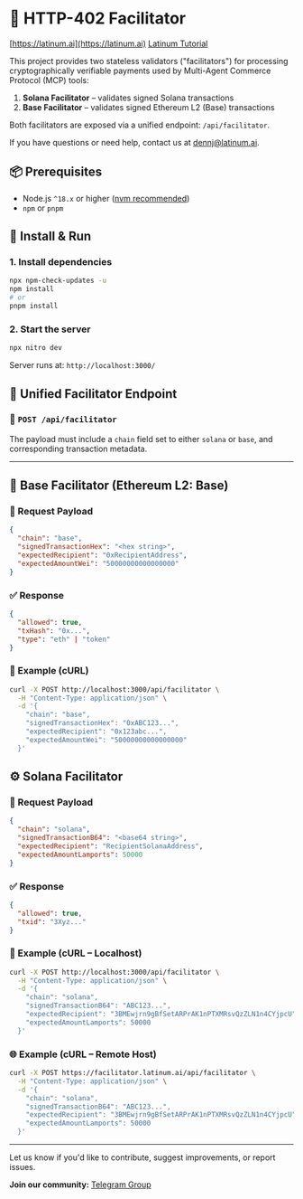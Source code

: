 # 🔏 HTTP-402 Facilitator

[https://latinum.ai](https://latinum.ai)
[Latinum Tutorial](https://latinum.ai/article/latinum-wallet)

This project provides two stateless validators ("facilitators") for processing cryptographically verifiable payments used by Multi-Agent Commerce Protocol (MCP) tools:

1. **Solana Facilitator** – validates signed Solana transactions
2. **Base Facilitator** – validates signed Ethereum L2 (Base) transactions

Both facilitators are exposed via a unified endpoint: `/api/facilitator`.

If you have questions or need help, contact us at [dennj@latinum.ai](mailto:dennj@latinum.ai).

## 📦 Prerequisites

* Node.js `^18.x` or higher ([nvm recommended](https://github.com/nvm-sh/nvm))
* `npm` or `pnpm`

## 🚀 Install & Run

### 1. Install dependencies

```bash
npx npm-check-updates -u
npm install
# or
pnpm install
```

### 2. Start the server

```bash
npx nitro dev
```

Server runs at: `http://localhost:3000/`

## 🔀 Unified Facilitator Endpoint

### 🔁 `POST /api/facilitator`

The payload must include a `chain` field set to either `solana` or `base`, and corresponding transaction metadata.

---

## 🌉 Base Facilitator (Ethereum L2: Base)

### 🧾 Request Payload

```json
{
  "chain": "base",
  "signedTransactionHex": "<hex string>",
  "expectedRecipient": "0xRecipientAddress",
  "expectedAmountWei": "50000000000000000"
}
```

### ✅ Response

```json
{
  "allowed": true,
  "txHash": "0x...",
  "type": "eth" | "token"
}
```

### 🧪 Example (cURL)

```bash
curl -X POST http://localhost:3000/api/facilitator \
  -H "Content-Type: application/json" \
  -d '{
    "chain": "base",
    "signedTransactionHex": "0xABC123...",
    "expectedRecipient": "0x123abc...",
    "expectedAmountWei": "50000000000000000"
  }'
```

## ⚙️ Solana Facilitator

### 🧾 Request Payload

```json
{
  "chain": "solana",
  "signedTransactionB64": "<base64 string>",
  "expectedRecipient": "RecipientSolanaAddress",
  "expectedAmountLamports": 50000
}
```

### ✅ Response

```json
{
  "allowed": true,
  "txid": "3Xyz..."
}
```

### 🧪 Example (cURL – Localhost)

```bash
curl -X POST http://localhost:3000/api/facilitator \
  -H "Content-Type: application/json" \
  -d '{
    "chain": "solana",
    "signedTransactionB64": "ABC123...",
    "expectedRecipient": "3BMEwjrn9gBfSetARPrAK1nPTXMRsvQzZLN1n4CYjpcU",
    "expectedAmountLamports": 50000
  }'
```

### 🌐 Example (cURL – Remote Host)

```bash
curl -X POST https://facilitator.latinum.ai/api/facilitator \
  -H "Content-Type: application/json" \
  -d '{
    "chain": "solana",
    "signedTransactionB64": "ABC123...",
    "expectedRecipient": "3BMEwjrn9gBfSetARPrAK1nPTXMRsvQzZLN1n4CYjpcU",
    "expectedAmountLamports": 50000
  }'
```

---

Let us know if you'd like to contribute, suggest improvements, or report issues.

**Join our community:** [Telegram Group](https://t.me/LatinumAgenticCommerce)
